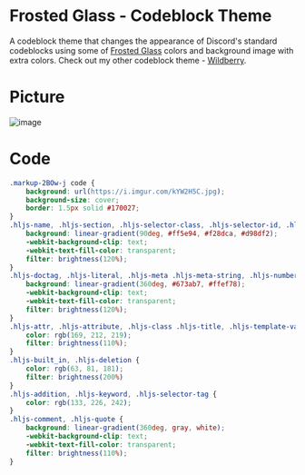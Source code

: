 # Frosted Glass - Codeblock Theme
A codeblock theme that changes the appearance of Discord's standard codeblocks using some of [Frosted Glass](https://github.com/DiscordStyles/FrostedGlass) colors and background image with extra colors. Check out my other codeblock theme - [Wildberry](https://github.com/DiscordAddons/Wildberry-Codeblock-Theme).

# Picture
![image](https://user-images.githubusercontent.com/72931279/112011210-6a9e0800-8afe-11eb-83b9-0cbddf8e1851.png)

# Code
```css
.markup-2BOw-j code {
    background: url(https://i.imgur.com/kYW2H5C.jpg);
    background-size: cover; 
    border: 1.5px solid #170027;
}
.hljs-name, .hljs-section, .hljs-selector-class, .hljs-selector-id, .hljs-title {
    background: linear-gradient(90deg, #ff5e94, #f28dca, #d98df2);
    -webkit-background-clip: text;
    -webkit-text-fill-color: transparent;
    filter: brightness(120%);
}
.hljs-doctag, .hljs-literal, .hljs-meta .hljs-meta-string, .hljs-number, .hljs-regexp, .hljs-string {
    background: linear-gradient(360deg, #673ab7, #ffef78);
    -webkit-background-clip: text;
    -webkit-text-fill-color: transparent;
    filter: brightness(120%);
}
.hljs-attr, .hljs-attribute, .hljs-class .hljs-title, .hljs-template-variable, .hljs-type, .hljs-variable {
    color: rgb(169, 212, 219);
    filter: brightness(110%);
}
.hljs-built_in, .hljs-deletion {
    color: rgb(63, 81, 181);
    filter: brightness(200%)
}
.hljs-addition, .hljs-keyword, .hljs-selector-tag {
    color: rgb(133, 226, 242);
}
.hljs-comment, .hljs-quote {
    background: linear-gradient(360deg, gray, white);
    -webkit-background-clip: text;
    -webkit-text-fill-color: transparent;
    filter: brightness(110%);
}
```
